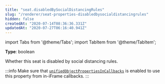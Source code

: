 ```yaml
---
title: "seat.disabledBySocialDistancingRules"
slug: "/renderer/seat-properties-disabledbysocialdistancingrules"
hidden: false
createdAt: "2020-07-14T08:36:36.331Z"
updatedAt: "2020-07-27T06:16:40.941Z"
---
```


import Tabs from '@theme/Tabs';
import TabItem from '@theme/TabItem';

**Type**: boolean  

Whether this seat is disabled by social distancing rules.

:::info 
Make sure that [`unifiedObjectPropertiesInCallbacks`](/docs/renderer/config-unifiedobjectpropertiesincallbacks) is enabled to use this property from in-iFrame callbacks.
:::

